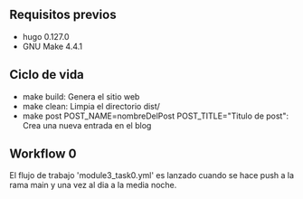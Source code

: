## Requisitos previos
- hugo 0.127.0
- GNU Make 4.4.1

## Ciclo de vida
- make build: Genera el sitio web
- make clean: Limpia el directorio dist/
- make post POST_NAME=nombreDelPost POST_TITLE="Titulo de post": Crea una nueva entrada en el blog 

## Workflow 0
El flujo de trabajo 'module3_task0.yml' es lanzado cuando se hace push a la rama main y una vez al dia a la media noche.
